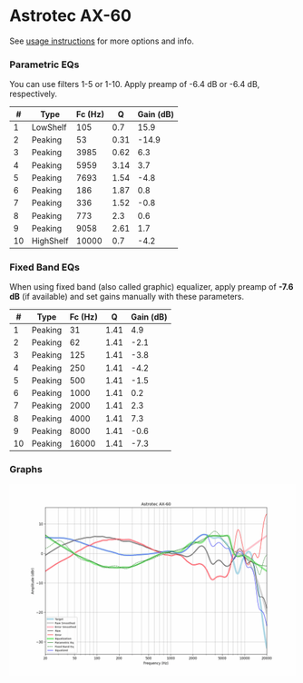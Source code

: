 # Astrotec AX-60
See [usage instructions](https://github.com/jaakkopasanen/AutoEq#usage) for more options and info.

### Parametric EQs
You can use filters 1-5 or 1-10. Apply preamp of -6.4 dB or -6.4 dB, respectively.

|   # | Type      |   Fc (Hz) |    Q |   Gain (dB) |
|-----|-----------|-----------|------|-------------|
|   1 | LowShelf  |       105 | 0.7  |        15.9 |
|   2 | Peaking   |        53 | 0.31 |       -14.9 |
|   3 | Peaking   |      3985 | 0.62 |         6.3 |
|   4 | Peaking   |      5959 | 3.14 |         3.7 |
|   5 | Peaking   |      7693 | 1.54 |        -4.8 |
|   6 | Peaking   |       186 | 1.87 |         0.8 |
|   7 | Peaking   |       336 | 1.52 |        -0.8 |
|   8 | Peaking   |       773 | 2.3  |         0.6 |
|   9 | Peaking   |      9058 | 2.61 |         1.7 |
|  10 | HighShelf |     10000 | 0.7  |        -4.2 |

### Fixed Band EQs
When using fixed band (also called graphic) equalizer, apply preamp of **-7.6 dB** (if available) and set gains manually with these parameters.

|   # | Type    |   Fc (Hz) |    Q |   Gain (dB) |
|-----|---------|-----------|------|-------------|
|   1 | Peaking |        31 | 1.41 |         4.9 |
|   2 | Peaking |        62 | 1.41 |        -2.1 |
|   3 | Peaking |       125 | 1.41 |        -3.8 |
|   4 | Peaking |       250 | 1.41 |        -4.2 |
|   5 | Peaking |       500 | 1.41 |        -1.5 |
|   6 | Peaking |      1000 | 1.41 |         0.2 |
|   7 | Peaking |      2000 | 1.41 |         2.3 |
|   8 | Peaking |      4000 | 1.41 |         7.3 |
|   9 | Peaking |      8000 | 1.41 |        -0.6 |
|  10 | Peaking |     16000 | 1.41 |        -7.3 |

### Graphs
![](./Astrotec%20AX-60.png)
